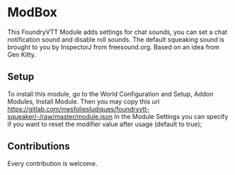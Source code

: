 # ModBox
This FoundryVTT Module adds settings for chat sounds, you can set a chat notification sound and disable roll sounds.
The default squeaking sound is brought to you by InspectorJ from freesound.org.
Based on an idea from Gen Kitty.

## Setup
To install this module, go to the World Configuration and Setup, Addon Modules, Install Module.
Then you may copy this url https://gitlab.com/mesfoliesludiques/foundryvtt-squeaker/-/raw/master/module.json
In the Module Settings you can specify if you want to reset the modifier value after usage (default to true);

## Contributions
Every contribution is welcome.